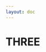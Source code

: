 ```yaml
---
layout: doc
---
```


# THREE

  <div class="container">
    <canvas id="bg"></canvas>
  </div>


<script setup lang="ts">
import * as THREE from 'three'
import gsap from 'gsap'
import { onMounted } from 'vue'
const OrbitControls = require('three-orbit-controls')(THREE);

onMounted(() => {
  //scene
  const scene = new THREE.Scene()
  //Create our sphere
  const geometry = new THREE.SphereGeometry(3, 64, 64)
  const material = new THREE.MeshStandardMaterial({
    color: '#00ff83',
    roughness: 0.5,
  })
  const mesh = new THREE.Mesh(geometry, material)
  scene.add(mesh)

  // light
  const light = new THREE.PointLight(0xffffff, 1, 100)
  light.position.set(0, 10, 10)
  light.intensity = 1.25
  scene.add(light)
  //camera
  const camera = new THREE.PerspectiveCamera(
    45,
    860 /500,
    0.1,
    100
  )
  camera.position.z = 20
  scene.add(camera)

  // renderer
  const canvas: HTMLCanvasElement = document.querySelector(
    '#bg'
  ) as HTMLCanvasElement
  const renderer = new THREE.WebGLRenderer({
    canvas: canvas,
  })
  // 與滑鼠事件建立連線
  const controls = new OrbitControls(camera, canvas)
  controls.enableDamping = true
  controls.enablePan = false
  controls.enableZoom = false
  controls.autoRotate = true
  controls.autoRotateSpeed = 5

  renderer.setSize(860,500)
  renderer.setPixelRatio(2)
  renderer.render(scene, camera)

  function animate() {
    requestAnimationFrame(animate)
    // mesh.rotation.x += 0.01
    // light.position.y += 0.01
    // light.position.z += 0.01
    controls.update()
    renderer.render(scene, camera)
  }
  animate()

  window.addEventListener('resize', () => {
    camera.updateProjectionMatrix()
    camera.aspect = 860 /500
    renderer.setSize(860,500)
  })

  // timeline

  const t1 = gsap.timeline({ defaults: { duration: 1 } })
  t1.fromTo(mesh.scale, { z: 0, x: 0, y: 0 }, { z: 1, x: 1, y: 1 })
  t1.fromTo('nav', { y: '-100%' }, { y: '0%' })
  t1.fromTo('.title', { opacity: 0 }, { opacity: 1 })

  // mouse color

  let mouseDown = false
  let rgb = [12, 23, 25]
  window.addEventListener('mousedown', () => {
    mouseDown = true
  })
  window.addEventListener('mouseup', () => {
    mouseDown = false
  })

  window.addEventListener('mousemove', (e) => {
    if (mouseDown) {
      rgb = [
        Math.round((e.pageX / 860) * 255),
        Math.round((e.pageY /500) * 255),
        150,
      ]
      let newColor = new THREE.Color(`rgb(${rgb.join(',')})`)
      gsap.to(mesh.material.color, {
        r: newColor.r,
        g: newColor.g,
        b: newColor.b,
      })
    }
  })
})
</script>

<style scoped>
/* canvas {
  position: fixed;
  top: 0;
  left: 0;
} */
.container {
  width:100%;
  position: relative;
}

canvas {
  position: absolute;
  top: 0;
  left: 0;
  z-index: 1;
}

nav {
  color: white;
  z-index: 2;
  position: relative;
  padding: 4rem;
  display: flex;
  justify-content: space-between;
}
nav a {
  text-decoration: none;
  color: white;
  font-weight: bold;
}
nav ul {
  list-style: none;
  display: flex;
  gap: 4rem;
}
h1.title {
  color: white;
  z-index: 2;
  position: absolute;
  font-size: 3rem;
  left: 50%;
  top: 25%;
  transform: translate(-50%, -75%);
}
</style>
